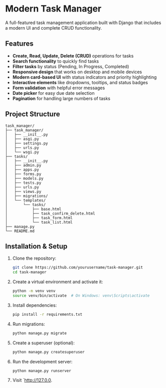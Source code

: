 # Modern Task Manager

A full-featured task management application built with Django that includes a modern UI and complete CRUD functionality.

## Features

- **Create, Read, Update, Delete (CRUD)** operations for tasks
- **Search functionality** to quickly find tasks
- **Filter tasks** by status (Pending, In Progress, Completed)
- **Responsive design** that works on desktop and mobile devices
- **Modern card-based UI** with status indicators and priority highlighting
- **Interactive elements** like dropdowns, tooltips, and status badges
- **Form validation** with helpful error messages
- **Date picker** for easy due date selection
- **Pagination** for handling large numbers of tasks

## Project Structure

```
task_manager/
├── task_manager/
│   ├── __init__.py
│   ├── asgi.py
│   ├── settings.py
│   ├── urls.py
│   └── wsgi.py
├── tasks/
│   ├── __init__.py
│   ├── admin.py
│   ├── apps.py
│   ├── forms.py
│   ├── models.py
│   ├── tests.py
│   ├── urls.py
│   ├── views.py
│   ├── migrations/
│   └── templates/
│       └── tasks/
│           ├── base.html
│           ├── task_confirm_delete.html
│           ├── task_form.html
│           └── task_list.html
├── manage.py
└── README.md
```

## Installation & Setup

1. Clone the repository:
   ```bash
   git clone https://github.com/yourusername/task-manager.git
   cd task-manager
   ```

2. Create a virtual environment and activate it:
   ```bash
   python -m venv venv
   source venv/bin/activate  # On Windows: venv\Scripts\activate
   ```

3. Install dependencies:
   ```bash
   pip install -r requirements.txt
   ```

4. Run migrations:
   ```bash
   python manage.py migrate
   ```

5. Create a superuser (optional):
   ```bash
   python manage.py createsuperuser
   ```

6. Run the development server:
   ```bash
   python manage.py runserver
   ```

7. Visit `http://127.0.0.
